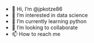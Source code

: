 - 👋 Hi, I’m @jpkotze86
- 👀 I’m interested in data science
- 🌱 I’m currently learning python
- 💞️ I’m looking to collaborate
- 📫 How to reach me 

<!---
jpkotze86/jpkotze86 is a ✨ special ✨ repository because its `README.md` (this file) appears on your GitHub profile.
You can click the Preview link to take a look at your changes.
--->
